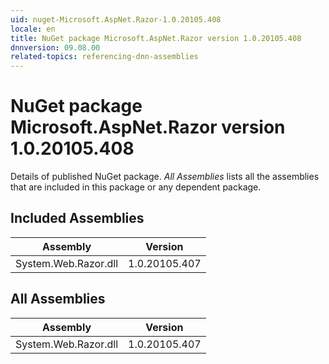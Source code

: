 ```yaml
---
uid: nuget-Microsoft.AspNet.Razor-1.0.20105.408
locale: en
title: NuGet package Microsoft.AspNet.Razor version 1.0.20105.408
dnnversion: 09.08.00
related-topics: referencing-dnn-assemblies
---
```


# NuGet package Microsoft.AspNet.Razor version 1.0.20105.408
Details of published NuGet package.
*All Assemblies* lists all the assemblies that are included in this package or any dependent package.

## Included Assemblies

|Assembly|Version|
|---|---|
|System.Web.Razor.dll|1.0.20105.407|

## All Assemblies

|Assembly|Version|
|---|---|
|System.Web.Razor.dll|1.0.20105.407|

